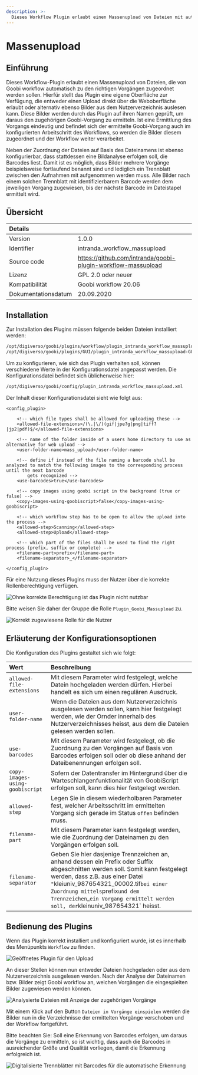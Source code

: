 ```yaml
---
description: >-
  Dieses Workflow Plugin erlaubt einen Massenupload von Dateien mit automatischer Zuordnung zu den korrekten Goobi-Vorgängen entweder auf Basis der Dateinamen oder anhand der analysierten Barcodes.
---
```


# Massenupload

## Einführung

Dieses Workflow-Plugin erlaubt einen Massenupload von Dateien, die von Goobi workflow automatisch zu den richtigen Vorgängen zugeordnet werden sollen. Hierfür stellt das Plugin eine eigene Oberfläche zur Verfügung, die entweder einen Upload direkt über die Weboberfläche erlaubt oder alternativ ebenso Bilder aus dem Nutzerverzeichnis auslesen kann. Diese Bilder werden durch das Plugin auf ihren Namen geprüft, um daraus den zugehörigen Goobi-Vorgang zu ermitteln. Ist eine Ermittlung des Vorgangs eindeutig und befindet sich der ermittelte Goobi-Vorgang auch im konfigurierten Arbeitschritt des Workflows, so werden die Bilder diesem zugeordnet und der Workflow weiter verarbeitet.

Neben der Zuordnung der Dateien auf Basis des Dateinamens ist ebenso konfigurierbar, dass stattdessen eine Bildanalyse erfolgen soll, die Barcodes liest. Damit ist es möglich, dass Bilder mehrere Vorgänge beispielsweise fortlaufend benannt sind und lediglich ein Trennblatt zwischen den Aufnahmen mit aufgenommen werden muss. Alle Bilder nach einem solchen Trennblatt mit identifizierbarem Barcode werden dem jeweiligen Vorgang zugewiesen, bis der nächste Barcode im Dateistapel ermittelt wird.

## Übersicht

| Details |  |
| :--- | :--- |
| Version | 1.0.0 |
| Identifier | intranda_workflow_massupload |
| Source code | https://github.com/intranda/goobi-plugin-workflow-massupload |
| Lizenz | GPL 2.0 oder neuer |
| Kompatibilität | Goobi workflow 20.06 |
| Dokumentationsdatum | 20.09.2020 |

## Installation

Zur Installation des Plugins müssen folgende beiden Dateien installiert werden:

```bash
/opt/digiverso/goobi/plugins/workflow/plugin_intranda_workflow_massupload.jar
/opt/digiverso/goobi/plugins/GUI/plugin_intranda_workflow_massupload-GUI.jar
```

Um zu konfigurieren, wie sich das Plugin verhalten soll, können verschiedene Werte in der Konfigurationsdatei angepasst werden. Die Konfigurationsdatei befindet sich üblicherweise hier:

```bash
/opt/digiverso/goobi/config/plugin_intranda_workflow_massupload.xml
```

Der Inhalt dieser Konfigurationsdatei sieht wie folgt aus:

```markup
<config_plugin>

	<!-- which file types shall be allowed for uploading these -->
	<allowed-file-extensions>/(\.|\/)(gif|jpe?g|png|tiff?|jp2|pdf)$/</allowed-file-extensions>

	<!-- name of the folder inside of a users home directory to use as alternative for web upload -->
	<user-folder-name>mass_upload</user-folder-name>

	<!-- define if instead of the file naming a barcode shall be analyzed to match the following images to the corresponding process until the next barcode
		gets recognized -->
	<use-barcodes>true</use-barcodes>

	<!-- copy images using goobi script in the background (true or false) -->
	<copy-images-using-goobiscript>false</copy-images-using-goobiscript>

	<!-- which workflow step has to be open to allow the upload into the process -->
	<allowed-step>Scanning</allowed-step>
	<allowed-step>Upload</allowed-step>

	<!-- which part of the files shall be used to find the right process (prefix, suffix or complete) -->
	<filename-part>prefix</filename-part>
	<filename-separator>_</filename-separator>

</config_plugin>
```

Für eine Nutzung dieses Plugins muss der Nutzer über die korrekte Rollenberechtigung verfügen.

![Ohne korrekte Berechtigung ist das Plugin nicht nutzbar](../.gitbook/assets/workflow_massupload1_de.png)

Bitte weisen Sie daher der Gruppe die Rolle `Plugin_Goobi_Massupload` zu.

![Korrekt zugewiesene Rolle für die Nutzer](../.gitbook/assets/workflow_massupload2_de.png)

## Erläuterung der Konfigurationsoptionen

Die Konfiguration des Plugins gestaltet sich wie folgt:

| Wert | Beschreibung |
| :--- | :--- |
| `allowed-file-extensions` | Mit diesem Parameter wird festgelegt, welche Datein hochgeladen werden dürfen. Hierbei handelt es sich um einen regulären Ausdruck. |
| `user-folder-name` | Wenn die Dateien aus dem Nutzerverzeichnis ausgelesen werden sollen, kann hier festgelegt werden, wie der Ornder innerhalb des Nutzerverzeichnisses heisst, aus dem die Dateien gelesen werden sollen. |
| `use-barcodes` | Mit diesem Parameter wird festgelegt, ob die Zuordnung zu den Vorgängen auf Basis von Barcodes erfolgen soll oder ob diese anhand der Dateibenennungen erfolgen soll. |
| `copy-images-using-goobiscript` | Sofern der Datentransfer im Hintergrund über die Warteschlangenfunktionalität von GoobiScript erfolgen soll, kann dies hier festgelegt werden. |
| `allowed-step` | Legen Sie in diesem wiederholbaren Parameter fest, welcher Arbeitsschritt im ermittelten Vorgang sich gerade im Status `offen` befinden muss.|
| `filename-part` | Mit diesem Parameter kann festgelegt werden, wie die Zuordnung der Dateinamen zu den Vorgängen erfolgen soll. |
| `filename-separator` | Geben Sie hier dasjenige Trennzeichen an, anhand dessen ein Prefix oder Suffix abgeschnitten werden soll. Somit kann festgelegt werden, dass z.B. aus einer Datei `"`kleiuniv_987654321_00002.tif` bei einer Zuordnung mittels `prefix` und dem Trennzeichen `_` ein Vorgang ermittelt werden soll, der `kleinuniv_987654321` heisst. |

## Bedienung des Plugins

Wenn das Plugin korrekt installiert und konfiguriert wurde, ist es innerhalb des Menüpunkts `Workflow` zu finden.

![Geöffnetes Plugin für den Upload](../.gitbook/assets/workflow_massupload3_de.png)

An dieser Stellen können nun entweder Dateien hochgeladen oder aus dem Nutzerverzeichnis ausgelesen werden. Nach der Analyse der Dateinamen bzw. Bilder zeigt Goobi workflow an, welchen Vorgängen die eingespielten Bilder zugewiesen werden können.

![Analysierte Dateien mit Anzeige der zugehörigen Vorgänge](../.gitbook/assets/workflow_massupload4_de.png)

Mit einem Klick auf den Button `Dateien in Vorgänge einspielen` werden die Bilder nun in die Verzeichnisse der ermittelten Vorgänge verschoben und der Workflow fortgeführt.

Bitte beachten Sie: Soll eine Erkennung von Barcodes erfolgen, um daraus die Vorgänge zu ermitteln, so ist wichtig, dass auch die Barcodes in ausreichender Größe und Qualität vorliegen, damit die Erkennung erfolgreich ist.

![Digitalisierte Trennblätter mit Barcodes für die automatische Erkennung](../.gitbook/assets/workflow_massupload5.png)
